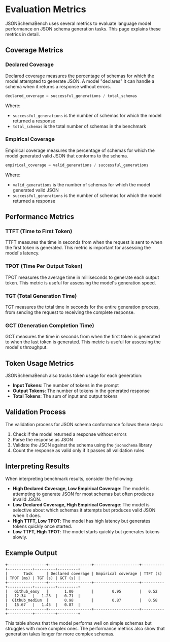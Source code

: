 # Evaluation Metrics

JSONSchemaBench uses several metrics to evaluate language model performance on JSON schema generation tasks. This page explains these metrics in detail.

## Coverage Metrics

### Declared Coverage

Declared coverage measures the percentage of schemas for which the model attempted to generate JSON. A model "declares" it can handle a schema when it returns a response without errors.

```python
declared_coverage = successful_generations / total_schemas
```

Where:
- `successful_generations` is the number of schemas for which the model returned a response
- `total_schemas` is the total number of schemas in the benchmark

### Empirical Coverage

Empirical coverage measures the percentage of schemas for which the model generated valid JSON that conforms to the schema.

```python
empirical_coverage = valid_generations / successful_generations
```

Where:
- `valid_generations` is the number of schemas for which the model generated valid JSON
- `successful_generations` is the number of schemas for which the model returned a response

## Performance Metrics

### TTFT (Time to First Token)

TTFT measures the time in seconds from when the request is sent to when the first token is generated. This metric is important for assessing the model's latency.

### TPOT (Time Per Output Token)

TPOT measures the average time in milliseconds to generate each output token. This metric is useful for assessing the model's generation speed.

### TGT (Total Generation Time)

TGT measures the total time in seconds for the entire generation process, from sending the request to receiving the complete response.

### GCT (Generation Completion Time)

GCT measures the time in seconds from when the first token is generated to when the last token is generated. This metric is useful for assessing the model's throughput.

## Token Usage Metrics

JSONSchemaBench also tracks token usage for each generation:

- **Input Tokens**: The number of tokens in the prompt
- **Output Tokens**: The number of tokens in the generated response
- **Total Tokens**: The sum of input and output tokens

## Validation Process

The validation process for JSON schema conformance follows these steps:

1. Check if the model returned a response without errors
2. Parse the response as JSON
3. Validate the JSON against the schema using the `jsonschema` library
4. Count the response as valid only if it passes all validation rules

## Interpreting Results

When interpreting benchmark results, consider the following:

- **High Declared Coverage, Low Empirical Coverage**: The model is attempting to generate JSON for most schemas but often produces invalid JSON.
- **Low Declared Coverage, High Empirical Coverage**: The model is selective about which schemas it attempts but produces valid JSON when it does.
- **High TTFT, Low TPOT**: The model has high latency but generates tokens quickly once started.
- **Low TTFT, High TPOT**: The model starts quickly but generates tokens slowly.

## Example Output

```
+-----------------+-------------------+--------------------+----------+-----------+---------+---------+
|       Task      | Declared coverage | Empirical coverage | TTFT (s) | TPOT (ms) | TGT (s) | GCT (s) |
+-----------------+-------------------+--------------------+----------+-----------+---------+---------+
|   Github_easy   |       1.00        |        0.95        |   0.52   |   12.34   |   1.23  |   0.71  |
|  Github_medium  |       0.98        |        0.87        |   0.58   |   15.67   |   1.45  |   0.87  |
+-----------------+-------------------+--------------------+----------+-----------+---------+---------+
```

This table shows that the model performs well on simple schemas but struggles with more complex ones. The performance metrics also show that generation takes longer for more complex schemas. 